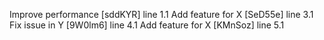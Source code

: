 Improve performance [sddKYR] line 1.1
Add feature for X [SeD55e] line 3.1
Fix issue in Y [9W0lm6] line 4.1
Add feature for X [KMnSoz] line 5.1
